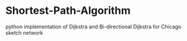 # Shortest-Path-Algorithm
python implementation of Dijkstra and Bi-directional Dijkstra for Chicago sketch network
